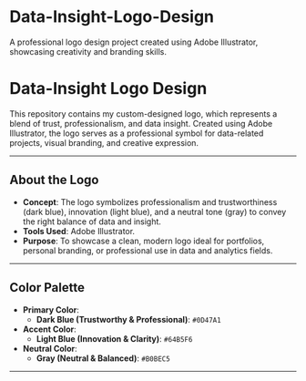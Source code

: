 # Data-Insight-Logo-Design
A professional logo design project created using Adobe Illustrator, showcasing creativity and branding skills.

# Data-Insight Logo Design

This repository contains my custom-designed logo, which represents a blend of trust, professionalism, and data insight. Created using Adobe Illustrator, the logo serves as a professional symbol for data-related projects, visual branding, and creative expression.

---

## About the Logo
- **Concept**: The logo symbolizes professionalism and trustworthiness (dark blue), innovation (light blue), and a neutral tone (gray) to convey the right balance of data and insight.
- **Tools Used**: Adobe Illustrator.
- **Purpose**: To showcase a clean, modern logo ideal for portfolios, personal branding, or professional use in data and analytics fields.

---

## Color Palette
- **Primary Color**:  
  - **Dark Blue (Trustworthy & Professional)**: `#0D47A1`
- **Accent Color**:  
  - **Light Blue (Innovation & Clarity)**: `#64B5F6`
- **Neutral Color**:  
  - **Gray (Neutral & Balanced)**: `#B0BEC5`

---


